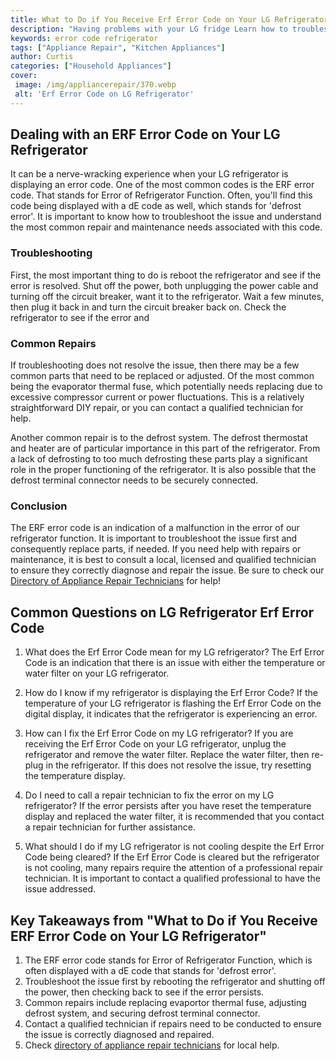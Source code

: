 ```yaml
---
title: What to Do if You Receive Erf Error Code on Your LG Refrigerator
description: "Having problems with your LG fridge Learn how to troubleshoot an Erf error code and the potential causes behind it in this blog post"
keywords: error code refrigerator
tags: ["Appliance Repair", "Kitchen Appliances"]
author: Curtis
categories: ["Household Appliances"]
cover: 
 image: /img/appliancerepair/370.webp
 alt: 'Erf Error Code on LG Refrigerator'
---
```

## Dealing with an ERF Error Code on Your LG Refrigerator

It can be a nerve-wracking experience when your LG refrigerator is displaying an error code. One of the most common codes is the ERF error code. That stands for Error of Refrigerator Function. Often, you'll find this code being displayed with a dE code as well, which stands for 'defrost error'. It is important to know how to troubleshoot the issue and understand the most common repair and maintenance needs associated with this code.

### Troubleshooting

First, the most important thing to do is reboot the refrigerator and see if the error is resolved. Shut off the power, both unplugging the power cable and turning off the circuit breaker, want it to the refrigerator. Wait a few minutes, then plug it back in and turn the circuit breaker back on. Check the refrigerator to see if the error and 

### Common Repairs

If troubleshooting does not resolve the issue, then there may be a few common parts that need to be replaced or adjusted. Of the most common being the evaporator thermal fuse, which potentially needs replacing due to excessive compressor current or power fluctuations. This is a relatively straightforward DIY repair, or you can contact a qualified technician for help.

Another common repair is to the defrost system. The defrost thermostat and heater are of particular importance in this part of the refrigerator. From a lack of defrosting to too much defrosting these parts play a significant role in the proper functioning of the refrigerator. It is also possible that the defrost terminal connector needs to be securely connected.

### Conclusion

The ERF error code is an indication of a malfunction in the error of our refrigerator function. It is important to troubleshoot the issue first and consequently replace parts, if needed. If you need help with repairs or maintenance, it is best to consult a local, licensed and qualified technician to ensure they correctly diagnose and repair the issue. Be sure to check our [Directory of Appliance Repair Technicians](./pages/appliance-repair-technicians) for help!

## Common Questions on LG Refrigerator Erf Error Code 
1. What does the Erf Error Code mean for my LG refrigerator?
The Erf Error Code is an indication that there is an issue with either the temperature or water filter on your LG refrigerator.

2. How do I know if my refrigerator is displaying the Erf Error Code?
If the temperature of your LG refrigerator is flashing the Erf Error Code on the digital display, it indicates that the refrigerator is experiencing an error.

3. How can I fix the Erf Error Code on my LG refrigerator?
If you are receiving the Erf Error Code on your LG refrigerator, unplug the refrigerator and remove the water filter. Replace the water filter, then re-plug in the refrigerator. If this does not resolve the issue, try resetting the temperature display.

4. Do I need to call a repair technician to fix the error on my LG refrigerator?
If the error persists after you have reset the temperature display and replaced the water filter, it is recommended that you contact a repair technician for further assistance.

5. What should I do if my LG refrigerator is not cooling despite the Erf Error Code being cleared?
If the Erf Error Code is cleared but the refrigerator is not cooling, many repairs require the attention of a professional repair technician. It is important to contact a qualified professional to have the issue addressed.

## Key Takeaways from "What to Do if You Receive ERF Error Code on Your LG Refrigerator"
1. The ERF error code stands for Error of Refrigerator Function, which is often displayed with a dE code that stands for 'defrost error'.
2. Troubleshoot the issue first by rebooting the refrigerator and shutting off the power, then checking back to see if the error persists. 
3. Common repairs include replacing evaportor thermal fuse, adjusting defrost system, and securing defrost terminal connector.
4. Contact a qualified technician if repairs need to be conducted to ensure the issue is correctly diagnosed and repaired.
5. Check [directory of appliance repair technicians](./pages/appliance-repair-technicians) for local help.
